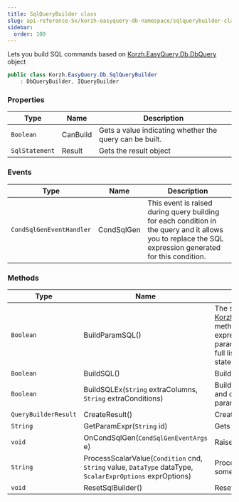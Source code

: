 ```yaml
---
title: SqlQueryBuilder class
slug: api-reference-5x/korzh-easyquery-db-namespace/sqlquerybuilder-class
sidebar:
  order: 100
---
```


Lets you build SQL commands based on [Korzh.EasyQuery.Db.DbQuery](///////////////easyquery/docs/api-reference-5x/korzh-easyquery-db-namespace/dbquery-class) object
```csharp
public class Korzh.EasyQuery.Db.SqlQueryBuilder
    : DbQueryBuilder, IQueryBuilder

```

### Properties

| Type | Name | Description | 
| --- | --- | --- | 
| `Boolean` | CanBuild | Gets a value indicating whether the query can be built. | 
| `SqlStatement` | Result | Gets the result object | 


### Events

| Type | Name | Description | 
| --- | --- | --- | 
| `CondSqlGenEventHandler` | CondSqlGen | This event is raised during query building for each condition in the query and it  allows you to replace the SQL expression generated for this condition. | 


### Methods

| Type | Name | Description | 
| --- | --- | --- | 
| `Boolean` | BuildParamSQL() | The same as [Korzh.EasyQuery.Db.SqlQueryBuilder.BuildSQL](///////////////easyquery/docs/api-reference-5x/korzh-easyquery-db-namespace/sqlquerybuilder-class) method but generates parametrized SQL expression where all values are replaced by parameters (e.g. @param1).  You can access full list of parameters used in generated SQL statement through `Query.Params` property. | 
| `Boolean` | BuildSQL() | Builds the SQL statement. | 
| `Boolean` | BuildSQLEx(`String` extraColumns, `String` extraConditions) | Builds the SQL with some additional columns and conditions which can be passed in parameters | 
| `QueryBuilderResult` | CreateResult() | Creates the result object | 
| `String` | GetParamExpr(`String` id) | Gets the parameter expression. | 
| `void` | OnCondSqlGen(`CondSqlGenEventArgs` e) | Raises the `CondSqlGen` event. | 
| `String` | ProcessScalarValue(`Condition` cnd, `String` value, `DataType` dataType, `ScalarExprOptions` exprOptions) | Processes scalar value and returns SQL (or some other query language) expression. | 
| `void` | ResetSqlBuilder() | Resets the SQL builder. |
